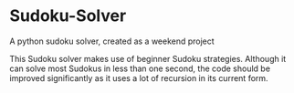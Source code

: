 # Sudoku-Solver
A python sudoku solver, created as a weekend project

This Sudoku solver makes use of beginner Sudoku strategies.
Although it can solve most Sudokus in less than one second, the code should be improved significantly as it uses a lot of recursion in its current form.
